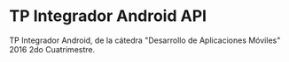 # TP Integrador Android API

TP Integrador Android, de la cátedra "Desarrollo de Aplicaciones Móviles" 2016 2do Cuatrimestre.